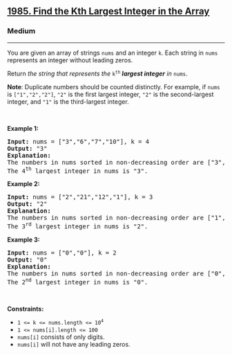 <h2><a href="https://leetcode.com/problems/find-the-kth-largest-integer-in-the-array/">1985. Find the Kth Largest Integer in the Array</a></h2><h3>Medium</h3><hr><div><p>You are given an array of strings <code>nums</code> and an integer <code>k</code>. Each string in <code>nums</code> represents an integer without leading zeros.</p>

<p>Return <em>the string that represents the </em><code>k<sup>th</sup></code><em><strong> largest integer</strong> in </em><code>nums</code>.</p>

<p><strong>Note</strong>: Duplicate numbers should be counted distinctly. For example, if <code>nums</code> is <code>["1","2","2"]</code>, <code>"2"</code> is the first largest integer, <code>"2"</code> is the second-largest integer, and <code>"1"</code> is the third-largest integer.</p>

<p>&nbsp;</p>
<p><strong class="example">Example 1:</strong></p>

<pre><strong>Input:</strong> nums = ["3","6","7","10"], k = 4
<strong>Output:</strong> "3"
<strong>Explanation:</strong>
The numbers in nums sorted in non-decreasing order are ["3","6","7","10"].
The 4<sup>th</sup> largest integer in nums is "3".
</pre>

<p><strong class="example">Example 2:</strong></p>

<pre><strong>Input:</strong> nums = ["2","21","12","1"], k = 3
<strong>Output:</strong> "2"
<strong>Explanation:</strong>
The numbers in nums sorted in non-decreasing order are ["1","2","12","21"].
The 3<sup>rd</sup> largest integer in nums is "2".
</pre>

<p><strong class="example">Example 3:</strong></p>

<pre><strong>Input:</strong> nums = ["0","0"], k = 2
<strong>Output:</strong> "0"
<strong>Explanation:</strong>
The numbers in nums sorted in non-decreasing order are ["0","0"].
The 2<sup>nd</sup> largest integer in nums is "0".
</pre>

<p>&nbsp;</p>
<p><strong>Constraints:</strong></p>

<ul>
	<li><code>1 &lt;= k &lt;= nums.length &lt;= 10<sup>4</sup></code></li>
	<li><code>1 &lt;= nums[i].length &lt;= 100</code></li>
	<li><code>nums[i]</code> consists of only digits.</li>
	<li><code>nums[i]</code> will not have any leading zeros.</li>
</ul>
</div>